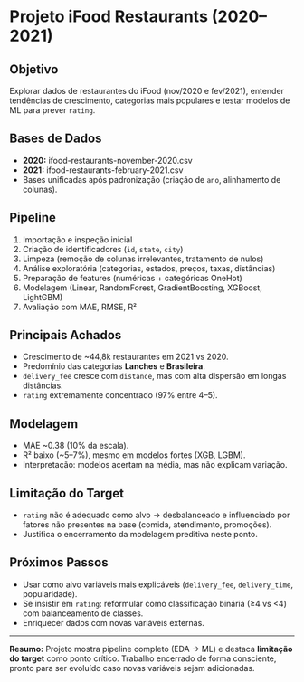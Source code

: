 # Projeto iFood Restaurants (2020–2021)

## Objetivo
Explorar dados de restaurantes do iFood (nov/2020 e fev/2021), entender tendências de crescimento, categorias mais populares e testar modelos de ML para prever `rating`.

## Bases de Dados
- **2020:** ifood-restaurants-november-2020.csv  
- **2021:** ifood-restaurants-february-2021.csv  
- Bases unificadas após padronização (criação de `ano`, alinhamento de colunas).  

## Pipeline
1. Importação e inspeção inicial  
2. Criação de identificadores (`id`, `state`, `city`)  
3. Limpeza (remoção de colunas irrelevantes, tratamento de nulos)  
4. Análise exploratória (categorias, estados, preços, taxas, distâncias)  
5. Preparação de features (numéricas + categóricas OneHot)  
6. Modelagem (Linear, RandomForest, GradientBoosting, XGBoost, LightGBM)  
7. Avaliação com MAE, RMSE, R²  

## Principais Achados
- Crescimento de ~44,8k restaurantes em 2021 vs 2020.  
- Predomínio das categorias **Lanches** e **Brasileira**.  
- `delivery_fee` cresce com `distance`, mas com alta dispersão em longas distâncias.  
- `rating` extremamente concentrado (97% entre 4–5).  

## Modelagem
- MAE ~0.38 (10% da escala).  
- R² baixo (~5–7%), mesmo em modelos fortes (XGB, LGBM).  
- Interpretação: modelos acertam na média, mas não explicam variação.  

## Limitação do Target
- `rating` não é adequado como alvo → desbalanceado e influenciado por fatores não presentes na base (comida, atendimento, promoções).  
- Justifica o encerramento da modelagem preditiva neste ponto.  

## Próximos Passos
- Usar como alvo variáveis mais explicáveis (`delivery_fee`, `delivery_time`, popularidade).  
- Se insistir em `rating`: reformular como classificação binária (≥4 vs <4) com balanceamento de classes.  
- Enriquecer dados com novas variáveis externas.  

---
**Resumo:** Projeto mostra pipeline completo (EDA → ML) e destaca **limitação do target** como ponto crítico. Trabalho encerrado de forma consciente, pronto para ser evoluído caso novas variáveis sejam adicionadas.
